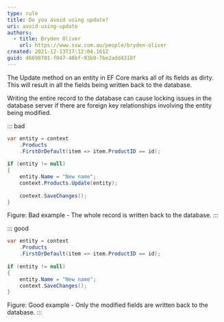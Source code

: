 ```yaml
---
type: rule
title: Do you avoid using update?
uri: avoid-using-update
authors:
  - title: Bryden Oliver
    url: https://www.ssw.com.au/people/bryden-oliver
created: 2021-12-13T17:12:04.161Z
guid: d6698781-f047-48bf-93b9-7be2add4318f
---
```

The Update method on an entity in EF Core marks all of its fields as dirty. This will result in all the fields being written back to the database.

<!--endintro-->

Writing the entire record to the database can cause locking issues in the database server if there are foreign key relationships involving the entity being modified.

::: bad
```cs
var entity = context
    .Products
    .FirstOrDefault(item => item.ProductID == id);
        
if (entity != null)
{
    entity.Name = "New name";    
    context.Products.Update(entity);
            
    context.SaveChanges();
}
```

Figure: Bad example - The whole record is written back to the database.
:::

::: good
```cs
var entity = context
    .Products
    .FirstOrDefault(item => item.ProductID == id);
        
if (entity != null)
{
    entity.Name = "New name";    
    context.SaveChanges();
}
```

Figure: Good example - Only the modified fields are written back to the database.
:::